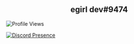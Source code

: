 <h2 align="center">egirl dev#9474</h2>


![Profile Views](https://komarev.com/ghpvc/?username=dev6920)

[![Discord Presence](https://lanyard-profile-readme.vercel.app/api/1025895234418249789)](https://discord.com/users/1025895234418249789)
